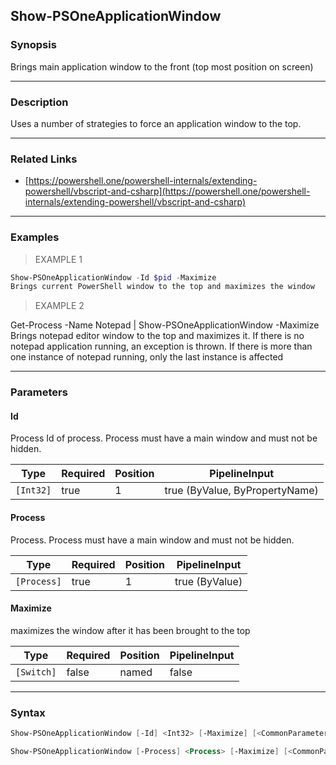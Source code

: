Show-PSOneApplicationWindow
---------------------------

### Synopsis
Brings main application window to the front (top most position on screen)

---

### Description

Uses a number of strategies to force an application window to the top.

---

### Related Links
* [https://powershell.one/powershell-internals/extending-powershell/vbscript-and-csharp](https://powershell.one/powershell-internals/extending-powershell/vbscript-and-csharp)

---

### Examples
> EXAMPLE 1

```PowerShell
Show-PSOneApplicationWindow -Id $pid -Maximize 
Brings current PowerShell window to the top and maximizes the window
```
> EXAMPLE 2

Get-Process -Name Notepad | Show-PSOneApplicationWindow -Maximize
Brings notepad editor window to the top and maximizes it. 
If there is no notepad application running, an exception is thrown.
If there is more than one instance of notepad running, only the last instance is affected

---

### Parameters
#### **Id**
Process Id of process. 
Process must have a main window and must not be hidden.

|Type     |Required|Position|PipelineInput                 |
|---------|--------|--------|------------------------------|
|`[Int32]`|true    |1       |true (ByValue, ByPropertyName)|

#### **Process**
Process. Process must have a main window and must not be hidden.

|Type       |Required|Position|PipelineInput |
|-----------|--------|--------|--------------|
|`[Process]`|true    |1       |true (ByValue)|

#### **Maximize**
maximizes the window after it has been brought to the top

|Type      |Required|Position|PipelineInput|
|----------|--------|--------|-------------|
|`[Switch]`|false   |named   |false        |

---

### Syntax
```PowerShell
Show-PSOneApplicationWindow [-Id] <Int32> [-Maximize] [<CommonParameters>]
```
```PowerShell
Show-PSOneApplicationWindow [-Process] <Process> [-Maximize] [<CommonParameters>]
```
